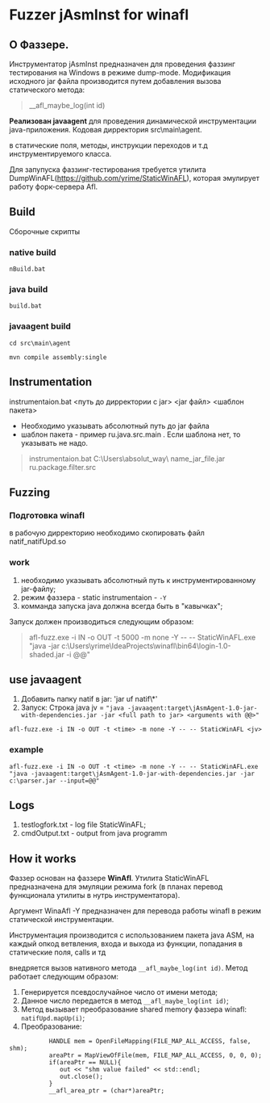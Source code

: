# Fuzzer jAsmInst for winafl

## О Фаззере.
Инструментатор jAsmInst предназначен для проведения фаззинг тестирования на Windows в режиме dump-mode. Модификация исходного jar файла производится путем добавления вызова статического метода:
>__afl_maybe_log(int id)

**Реализован javaagent** для проведения динамической инструментации java-приложения. Кодовая дирректория src\main\agent.

в статические поля, методы, инструкции переходов и т.д инструментируемого класса.

Для запупуска фаззинг-тестирования требуется утилита DumpWinAFL(https://github.com/yrime/StaticWinAFL), которая эмулирует работу форк-сервера Afl.

## Build
Сборочные скрипты
### native build
`nBuild.bat`
### java build

`build.bat`

### javaagent build

`cd src\main\agent`

`mvn compile assembly:single`

## Instrumentation
instrumentaion.bat <путь до дирректории с jar> <jar файл> <шаблон пакета>
- Необходимо указывать абсолютный путь до jar файла
- шаблон пакета - пример ru.java.src.main . Если шаблона нет, то указывать не надо.

> instrumentaion.bat  C:\Users\absolut_way\ name_jar_file.jar ru.package.filter.src

## Fuzzing
### Подготовка winafl
в рабочую дирректорию необходимо скопировать файл natif_natifUpd.so

### work
1. необходимо указывать абсолютный путь к инструментированному jar-файлу;
2. режим фаззера - static instrumentaion - `-Y`
3. комманда запуска java должна всегда быть в "кавычках";

Запуск должен производиться следующим образом:

> afl-fuzz.exe -i IN -o OUT -t 5000 -m none -Y -- -- StaticWinAFL.exe "java -jar c:\Users\yrime\IdeaProjects\winafl\bin64\login-1.0-shaded.jar -i @@"

## use javaagent

1. Добавить папку natif в jar: 'jar uf <jar-file> natif\\*' 
2. Запуск: Строка java jv = `"java -javaagent:target\jAsmAgent-1.0-jar-with-dependencies.jar -jar <full path to jar> <arguments with @@>"`
  
  `afl-fuzz.exe -i IN -o OUT -t <time> -m none -Y -- -- StaticWinAFL <jv>`
  
### example
  `afl-fuzz.exe -i IN -o OUT -t <time> -m none -Y -- -- StaticWinAFL.exe "java -javaagent:target\jAsmAgent-1.0-jar-with-dependencies.jar -jar c:\parser.jar --input=@@"`

## Logs
1. testlogfork.txt - log file StaticWinAFL;
2. cmdOutput.txt - output from java programm

## How it works
  
  Фаззер основан на фаззере **WinAfl**. Утилита StaticWinAFL предназначена для эмуляции режима fork (в планах перевод функционала утилиты в нутрь инструментатора).
  
  Аргумент WinaAfl -Y предназначен для перевода работы winafl в режим статической инструментации.
  
  Инструментация производится с использованием пакета java ASM, на каждый опкод ветвления, входа и выхода из функции, попадания в статические поля, calls и тд 
  
  внедряется вызов нативного метода `__afl_maybe_log(int id)`. Метод работает следующим образом:
  1. Генерируется псевдослучайное число от имени метода;
  2. Данное число передается в метод `__afl_maybe_log(int id)`;
  3. Метод вызывает преобразование shared memory фаззера winafl: `natifUpd.mapUp(i)`;
  4. Преобразование:
  ```
             HANDLE mem = OpenFileMapping(FILE_MAP_ALL_ACCESS, false, shm);
             areaPtr = MapViewOfFile(mem, FILE_MAP_ALL_ACCESS, 0, 0, 0);
             if(areaPtr == NULL){
                out << "shm value failed" << std::endl;
                out.close();
             }
             __afl_area_ptr = (char*)areaPtr; 
  ```
  


